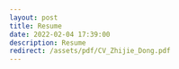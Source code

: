 ```yaml
---
layout: post
title: Resume
date: 2022-02-04 17:39:00
description: Resume
redirect: /assets/pdf/CV_Zhijie_Dong.pdf
---
```

